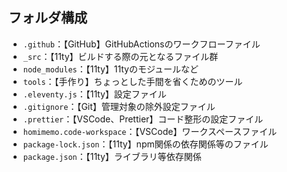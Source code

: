 ## フォルダ構成
- `.github`：【GitHub】GitHubActionsのワークフローファイル
- `_src`：【11ty】ビルドする際の元となるファイル群
- `node_modules`：【11ty】11tyのモジュールなど
- `tools`：【手作り】ちょっとした手間を省くためのツール
- `.eleventy.js`：【11ty】設定ファイル
- `.gitignore`：【Git】管理対象の除外設定ファイル
- `.prettier`：【VSCode、Prettier】コード整形の設定ファイル
- `homimemo.code-workspace`：【VSCode】ワークスペースファイル
- `package-lock.json`：【11ty】npm関係の依存関係等のファイル
- `package.json`：【11ty】ライブラリ等依存関係
